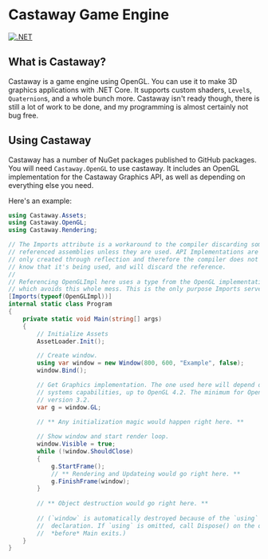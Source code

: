 # Castaway Game Engine

[![.NET](https://github.com/LiamCoalStudio/castaway/actions/workflows/dotnet.yml/badge.svg)](https://github.com/LiamCoalStudio/castaway/actions/workflows/dotnet.yml)

## What is Castaway?

Castaway is a game engine using OpenGL. You can use it to make 3D graphics
applications with .NET Core. It supports custom shaders, `Level`s,
`Quaternion`s, and a whole bunch more. Castaway isn't ready though, there
is still a lot of work to be done, and my programming is almost certainly
not bug free.

## Using Castaway

Castaway has a number of NuGet packages published to GitHub packages. You
will need `Castaway.OpenGL` to use castaway. It includes an OpenGL implementation
for the Castaway Graphics API, as well as depending on everything else you need.

Here's an example:

```c#
using Castaway.Assets;
using Castaway.OpenGL;
using Castaway.Rendering;

// The Imports attribute is a workaround to the compiler discarding some
// referenced assemblies unless they are used. API Implementations are
// only created through reflection and therefore the compiler does not
// know that it's being used, and will discard the reference.
//
// Referencing OpenGLImpl here uses a type from the OpenGL implementation,
// which avoids this whole mess. This is the only purpose Imports serves.
[Imports(typeof(OpenGLImpl))]
internal static class Program
{
    private static void Main(string[] args)
    {
        // Initialize Assets
        AssetLoader.Init();

        // Create window.
        using var window = new Window(800, 600, "Example", false);
        window.Bind();

        // Get Graphics implementation. The one used here will depend on your
        // systems capabilities, up to OpenGL 4.2. The minimum for OpenGL is
        // version 3.2.
        var g = window.GL;
        
        // ** Any initialization magic would happen right here. **

        // Show window and start render loop.
        window.Visible = true;
        while (!window.ShouldClose)
        {
            g.StartFrame();
            // ** Rendering and Updateing would go right here. **
            g.FinishFrame(window);
        }
        
        // ** Object destruction would go right here. **
        
        // (`window` is automatically destroyed because of the `using` on it's
        //  declaration. If `using` is omitted, call Dispose() on the object
        //  *before* Main exits.)
    }
}
```
